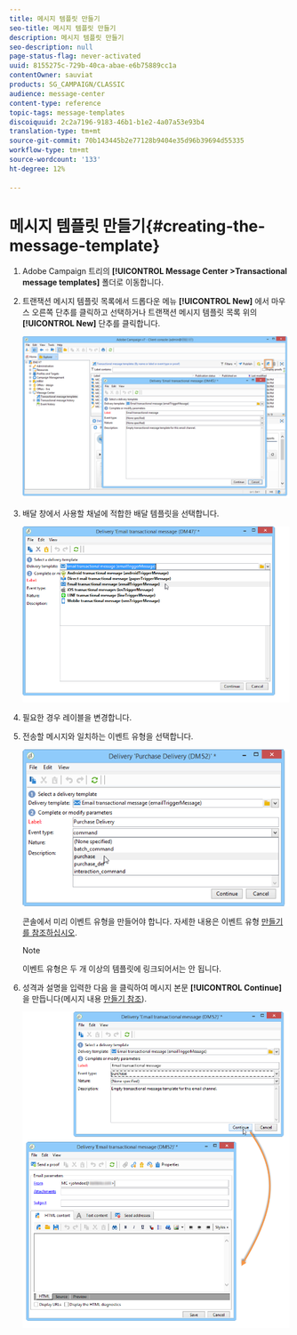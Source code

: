 ```yaml
---
title: 메시지 템플릿 만들기
seo-title: 메시지 템플릿 만들기
description: 메시지 템플릿 만들기
seo-description: null
page-status-flag: never-activated
uuid: 8155275c-729b-40ca-abae-e6b75889cc1a
contentOwner: sauviat
products: SG_CAMPAIGN/CLASSIC
audience: message-center
content-type: reference
topic-tags: message-templates
discoiquuid: 2c2a7196-9183-46b1-b1e2-4a07a53e93b4
translation-type: tm+mt
source-git-commit: 70b143445b2e77128b9404e35d96b39694d55335
workflow-type: tm+mt
source-wordcount: '133'
ht-degree: 12%

---
```



# 메시지 템플릿 만들기{#creating-the-message-template}

1. Adobe Campaign 트리의 **[!UICONTROL Message Center >Transactional message templates]** 폴더로 이동합니다.
1. 트랜잭션 메시지 템플릿 목록에서 드롭다운 메뉴 **[!UICONTROL New]** 에서 마우스 오른쪽 단추를 클릭하고 선택하거나 트랜잭션 메시지 템플릿 목록 위의 **[!UICONTROL New]** 단추를 클릭합니다.

   ![](assets/messagecenter_create_model_001.png)

1. 배달 창에서 사용할 채널에 적합한 배달 템플릿을 선택합니다.

   ![](assets/messagecenter_create_model_002.png)

1. 필요한 경우 레이블을 변경합니다.
1. 전송할 메시지와 일치하는 이벤트 유형을 선택합니다.

   ![](assets/messagecenter_create_model_003.png)

   콘솔에서 미리 이벤트 유형을 만들어야 합니다. 자세한 내용은 이벤트 유형 [만들기를 참조하십시오](../../message-center/using/creating-event-types.md).

   >[!NOTE]
   >
   >이벤트 유형은 두 개 이상의 템플릿에 링크되어서는 안 됩니다.

1. 성격과 설명을 입력한 다음 을 클릭하여 메시지 본문 **[!UICONTROL Continue]** 을 만듭니다(메시지 내용 [만들기 참조](../../message-center/using/creating-message-content.md)).

   ![](assets/messagecenter_create_model_004.png)

